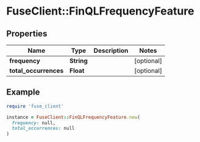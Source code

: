 # FuseClient::FinQLFrequencyFeature

## Properties

| Name | Type | Description | Notes |
| ---- | ---- | ----------- | ----- |
| **frequency** | **String** |  | [optional] |
| **total_occurrences** | **Float** |  | [optional] |

## Example

```ruby
require 'fuse_client'

instance = FuseClient::FinQLFrequencyFeature.new(
  frequency: null,
  total_occurrences: null
)
```


